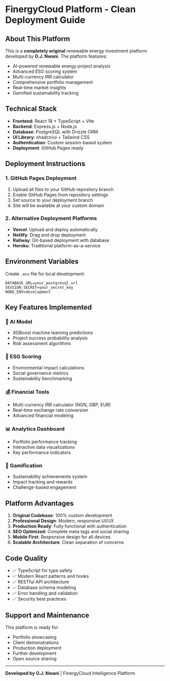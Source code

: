 # FinergyCloud Platform - Clean Deployment Guide

## About This Platform

This is a **completely original** renewable energy investment platform developed by **O.J. Nwani**. The platform features:

- AI-powered renewable energy project analysis
- Advanced ESG scoring system
- Multi-currency IRR calculator
- Comprehensive portfolio management
- Real-time market insights
- Gamified sustainability tracking

## Technical Stack

- **Frontend**: React 18 + TypeScript + Vite
- **Backend**: Express.js + Node.js
- **Database**: PostgreSQL with Drizzle ORM
- **UI Library**: shadcn/ui + Tailwind CSS
- **Authentication**: Custom session-based system
- **Deployment**: GitHub Pages ready

## Deployment Instructions

### 1. GitHub Pages Deployment
1. Upload all files to your GitHub repository branch
2. Enable GitHub Pages from repository settings
3. Set source to your deployment branch
4. Site will be available at your custom domain

### 2. Alternative Deployment Platforms
- **Vercel**: Upload and deploy automatically
- **Netlify**: Drag and drop deployment
- **Railway**: Git-based deployment with database
- **Heroku**: Traditional platform-as-a-service

## Environment Variables

Create `.env` file for local development:
```
DATABASE_URL=your_postgresql_url
SESSION_SECRET=your_secret_key
NODE_ENV=development
```

## Key Features Implemented

### 🤖 AI Model
- XGBoost machine learning predictions
- Project success probability analysis
- Risk assessment algorithms

### 🌱 ESG Scoring
- Environmental impact calculations
- Social governance metrics
- Sustainability benchmarking

### 💰 Financial Tools
- Multi-currency IRR calculator (NGN, GBP, EUR)
- Real-time exchange rate conversion
- Advanced financial modeling

### 📊 Analytics Dashboard
- Portfolio performance tracking
- Interactive data visualizations
- Key performance indicators

### 🎯 Gamification
- Sustainability achievements system
- Impact tracking and rewards
- Challenge-based engagement

## Platform Advantages

1. **Original Codebase**: 100% custom development
2. **Professional Design**: Modern, responsive UI/UX
3. **Production Ready**: Fully functional with authentication
4. **SEO Optimized**: Complete meta tags and social sharing
5. **Mobile First**: Responsive design for all devices
6. **Scalable Architecture**: Clean separation of concerns

## Code Quality

- ✅ TypeScript for type safety
- ✅ Modern React patterns and hooks
- ✅ RESTful API architecture
- ✅ Database schema modeling
- ✅ Error handling and validation
- ✅ Security best practices

## Support and Maintenance

This platform is ready for:
- Portfolio showcasing
- Client demonstrations
- Production deployment
- Further development
- Open source sharing

---

**Developed by O.J. Nwani** | FinergyCloud Intelligence Platform
